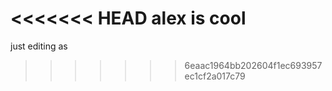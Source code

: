 <<<<<<< HEAD
alex is cool
=======
just editing as 
>>>>>>> 6eaac1964bb202604f1ec693957ec1cf2a017c79
